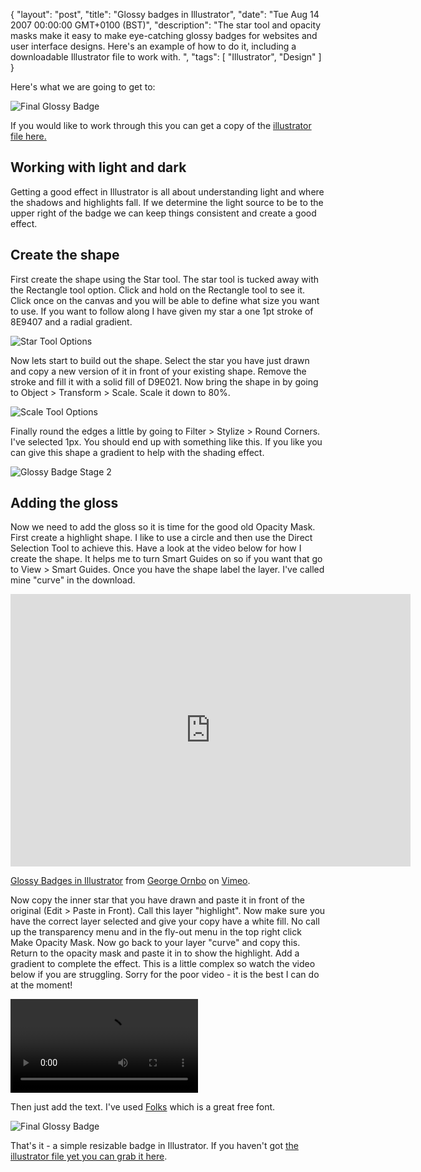 {
  "layout": "post",
  "title": "Glossy badges in Illustrator",
  "date": "Tue Aug 14 2007 00:00:00 GMT+0100 (BST)",
  "description": "The star tool and opacity masks make it easy to make eye-catching glossy badges for websites and user interface designs. Here's an example of how to do it, including a downloadable Illustrator file to work with. ",
  "tags": [
    "Illustrator",
    "Design"
  ]
}

Here's what we are going to get to:

![Final Glossy Badge][1] 

If you would like to work through this you can get a copy of the [illustrator file here.][2]

## Working with light and dark

Getting a good effect in Illustrator is all about understanding light and where the shadows and highlights fall. If we determine the light source to be to the upper right of the badge we can keep things consistent and create a good effect. 

## Create the shape

First create the shape using the Star tool. The star tool is tucked away with the Rectangle tool option. Click and hold on the Rectangle tool to see it. Click once on the canvas and you will be able to define what size you want to use. If you want to follow along I have given my star a one 1pt stroke of 8E9407 and a radial gradient.

![Star Tool Options][3] 

Now lets start to build out the shape. Select the star you have just drawn and copy a new version of it in front of your existing shape. Remove the stroke and fill it with a solid fill of D9E021. Now bring the shape in by going to Object > Transform > Scale. Scale it down to 80%.

![Scale Tool Options][4] 

Finally round the edges a little by going to Filter > Stylize > Round Corners. I've selected 1px. You should end up with something like this. If you like you can give this shape a gradient to help with the shading effect.

![Glossy Badge Stage 2][5] 

## Adding the gloss

Now we need to add the gloss so it is time for the good old Opacity Mask. First create a highlight shape. I like to use a circle and then use the Direct Selection Tool to achieve this. Have a look at the video below for how I create the shape. It helps me to turn Smart Guides on so if you want that go to View > Smart Guides. Once you have the shape label the layer. I've called mine "curve" in the download. 

<iframe src="http://player.vimeo.com/video/32934091?title=0&amp;byline=0&amp;portrait=0" width="640" height="436" frameborder="0" webkitAllowFullScreen mozallowfullscreen allowFullScreen></iframe><p><a href="http://vimeo.com/32934091">Glossy Badges in Illustrator</a> from <a href="http://vimeo.com/shapeshed">George Ornbo</a> on <a href="http://vimeo.com">Vimeo</a>.</p>

Now copy the inner star that you have drawn and paste it in front of the original (Edit > Paste in Front). Call this layer "highlight". Now make sure you have the correct layer selected and give your copy have a white fill. No call up the transparency menu and in the fly-out menu in the top right click Make Opacity Mask. Now go back to your layer "curve" and copy this. Return to the opacity mask and paste it in to show the highlight. Add a gradient to complete the effect. This is a little complex so watch the video below if you are struggling. Sorry for the poor video - it is the best I can do at the moment!

<video controls>
  <source src="http://cdn.shapeshed.com/movies/mp4/opacity_mask.mp4" type='video/mp4; codecs="avc1.42E01E, mp4a.40.2"' />
  <source src="http://cdn.shapeshed.com/movies/ogv/opacity_mask.ogv" type='video/ogg; codecs="theora, vorbis"' />
  To view this video you need the latest version of <a href="http://www.apple.com/safari/">Safari</a>, <a href="http://www.mozilla.com/firefox/">Firefox</a> or <a href="http://www.google.com/chrome">Chrome</a>. Alterantively download the videos and watch them offline. <a href="/movies/mp4/opacity_mask.mp4">Windows / Mac (mp4)</a>, <a href="/movies/ogv/opacity_mask.ogv">Linux (ogv)</a>
</video>

Then just add the text. I've used [Folks][6] which is a great free font.

![Final Glossy Badge][1] 

That's it - a simple resizable badge in Illustrator. If you haven't got [the illustrator file yet you can grab it here][2].

 [1]: http://shapeshed.com/images/articles/glossy_badge_final.png 
 [2]: http://cdn.shapeshed.com/downloads/glossy_badge.ai
 [3]: http://shapeshed.com/images/articles/star_tool_options.jpg 
 [4]: http://shapeshed.com/images/articles/scale_options.jpg
 [5]: http://shapeshed.com/images/articles/glossy_button_stage_2.png 
 [6]: http://www.dafont.com/folks.font
